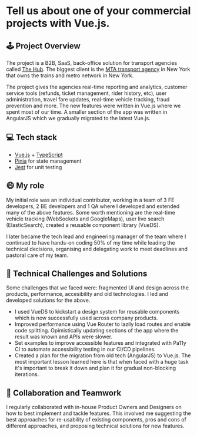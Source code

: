 # Tell us about one of your commercial projects with Vue.js.

## :joystick: Project Overview

The project is a B2B, SaaS, back-office solution for transport agencies called [The Hub](https://www.masabi.com/justride-hub/). The biggest client is the [MTA transport agency](https://new.mta.info/) in New York that owns the trains and metro network in New York.

The project gives the agencies real-time reporting and analytics, customer service tools (refunds, ticket management, rider history, etc), user administration, travel fare updates, real-time vehicle tracking, fraud prevention and more. The new features were written in Vue.js where we spent most of our time. A smaller section of the app was written in AngularJS which we gradually migrated to the latest Vue.js.

## :computer: Tech stack

- [Vue.js](https://vuejs.org/) + [TypeScript](https://www.typescriptlang.org/)
- [Pinia](https://pinia.vuejs.org/) for state management
- [Jest](https://jestjs.io/) for unit testing

## :smile: My role

My initial role was an individual contributor, working in a team of 3 FE developers, 2 BE developers and 1 QA where I developed and extended many of the above features. Some worth mentioning are the real-time vehicle tracking (WebSockets and GoogleMaps), user live search (ElasticSearch), created a reusable component library (VueDS).

I later became the tech lead and engineering manager of the team where I continued to have hands-on coding 50% of my time while leading the technical decisions, organising and delegating work to meet deadlines and pastoral care of my team.

## :hammer: Technical Challenges and Solutions

Some challenges that we faced were: fragmented UI and design across the products, performance, accesibility and old technologies.
I led and developed solutions for the above.

- I used VueDS to kickstart a design system for reusable components which is now successfully used across company products.
- Improved performance using Vue Router to lazily load routes and enable code splitting. Opimistically updating sections of the app where the result was known and APIs were slower.
- Set examples to improve accessible features and integrated with Pa11y CI to automate accessibility testing in our CI/CD pipelines.
- Created a plan for the migration from old tech (AngularJS) to Vue.js. The most important lesson learned here is that when faced with a huge task it's important to break it down and plan it for gradual non-blocking iterations.

## :busts_in_silhouette: Collaboration and Teamwork

I regularly collaborated with in-house Product Owners and Designers on how to best implement and tackle features. This involved me suggesting the best approaches for re-usability of existing components, pros and cons of different approaches, and proposing technical solutions for new features.
